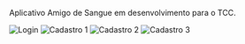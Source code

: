 Aplicativo Amigo de Sangue em desenvolvimento para o TCC.

![Login](https://github.com/user-attachments/assets/7b1fbc91-39c8-4028-9899-074dd2d53472) ![Cadastro 1](https://github.com/user-attachments/assets/ab2c343c-612b-4ab8-ae44-aad6b85d8ed4)
![Cadastro 2](https://github.com/user-attachments/assets/c66600c1-5f61-45e2-b1b7-685a9b7a56e5) ![Cadastro 3](https://github.com/user-attachments/assets/94338a19-ad72-4361-8eca-00f2c3202250)
